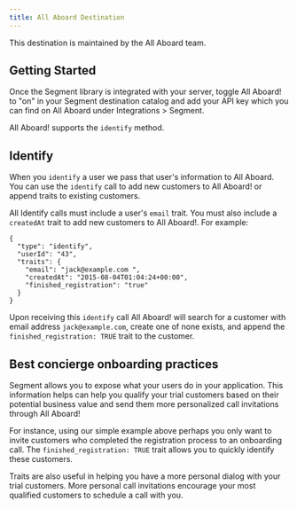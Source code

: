 ```yaml
---
title: All Aboard Destination
---
```


This destination is maintained by the All Aboard team.

## Getting Started

Once the Segment library is integrated with your server, toggle All Aboard! to "on" in your Segment destination catalog and add your API key which you can find on All Aboard under Integrations > Segment.

All Aboard! supports the `identify` method.

## Identify

When you `identify` a user we pass that user's information to All Aboard. You can use the `identify` call to add new customers to All Aboard! or append traits to existing customers.

All Identify calls must include a user's `email` trait. You must also include a `createdAt` trait to add new customers to All Aboard!. For example:

```
{
  "type": "identify",
  "userId": "43",
  "traits": {
    "email": "jack@example.com ",
    "createdAt": "2015-08-04T01:04:24+00:00",
    "finished_registration": "true"
  }
}
```

Upon receiving this `identify` call All Aboard! will search for a customer with email address `jack@example.com`, create one of none exists, and append the `finished_registration: TRUE` trait to the customer.

## Best concierge onboarding practices

Segment allows you to expose what your users do in your application. This information helps can help you qualify your trial customers based on their potential business value and send them more personalized call invitations through All Aboard!

For instance, using our simple example above perhaps you only want to invite customers who completed the registration process to an onboarding call. The `finished_registration: TRUE` trait allows you to quickly identify these customers.

Traits are also useful in helping you have a more personal dialog with your trial customers. More personal call invitations encourage your most qualified customers to schedule a call with you.
